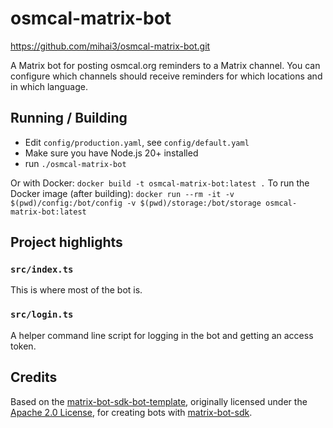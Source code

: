 # osmcal-matrix-bot

https://github.com/mihai3/osmcal-matrix-bot.git

A Matrix bot for posting osmcal.org reminders to a Matrix channel.
You can configure which channels should receive reminders for which locations and in which language.

## Running / Building

* Edit `config/production.yaml`, see `config/default.yaml`
* Make sure you have Node.js 20+ installed
* run `./osmcal-matrix-bot`

Or with Docker: `docker build -t osmcal-matrix-bot:latest .`
To run the Docker image (after building): `docker run --rm -it -v $(pwd)/config:/bot/config -v $(pwd)/storage:/bot/storage osmcal-matrix-bot:latest`

## Project highlights

### `src/index.ts`

This is where most of the bot is.

### `src/login.ts`

A helper command line script for logging in the bot and getting an access token.

## Credits

Based on the [matrix-bot-sdk-bot-template](https://github.com/turt2live/matrix-bot-sdk-bot-template), originally licensed under the [Apache 2.0 License](https://www.apache.org/licenses/LICENSE-2.0), for creating bots with [matrix-bot-sdk](https://www.npmjs.com/package/matrix-bot-sdk).